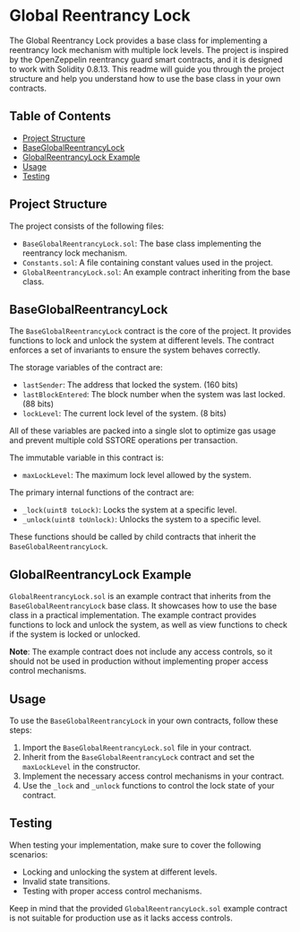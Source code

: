 # Global Reentrancy Lock

The Global Reentrancy Lock provides a base class for implementing a reentrancy lock mechanism with multiple lock levels. The project is inspired by the OpenZeppelin reentrancy guard smart contracts, and it is designed to work with Solidity 0.8.13. This readme will guide you through the project structure and help you understand how to use the base class in your own contracts.

## Table of Contents
- [Project Structure](#project-structure)
- [BaseGlobalReentrancyLock](#baseglobalreentrancylock)
- [GlobalReentrancyLock Example](#globalreentrancylock-example)
- [Usage](#usage)
- [Testing](#testing)

## Project Structure
The project consists of the following files:
- `BaseGlobalReentrancyLock.sol`: The base class implementing the reentrancy lock mechanism.
- `Constants.sol`: A file containing constant values used in the project.
- `GlobalReentrancyLock.sol`: An example contract inheriting from the base class.

## BaseGlobalReentrancyLock

The `BaseGlobalReentrancyLock` contract is the core of the project. It provides functions to lock and unlock the system at different levels. The contract enforces a set of invariants to ensure the system behaves correctly.

The storage variables of the contract are:
- `lastSender`: The address that locked the system. (160 bits)
- `lastBlockEntered`: The block number when the system was last locked. (88 bits)
- `lockLevel`: The current lock level of the system. (8 bits)

All of these variables are packed into a single slot to optimize gas usage and prevent multiple cold SSTORE operations per transaction.

The immutable variable in this contract is:
- `maxLockLevel`: The maximum lock level allowed by the system.

The primary internal functions of the contract are:
- `_lock(uint8 toLock)`: Locks the system at a specific level.
- `_unlock(uint8 toUnlock)`: Unlocks the system to a specific level.

These functions should be called by child contracts that inherit the `BaseGlobalReentrancyLock`.

## GlobalReentrancyLock Example

`GlobalReentrancyLock.sol` is an example contract that inherits from the `BaseGlobalReentrancyLock` base class. It showcases how to use the base class in a practical implementation. The example contract provides functions to lock and unlock the system, as well as view functions to check if the system is locked or unlocked.

**Note**: The example contract does not include any access controls, so it should not be used in production without implementing proper access control mechanisms.

## Usage

To use the `BaseGlobalReentrancyLock` in your own contracts, follow these steps:

1. Import the `BaseGlobalReentrancyLock.sol` file in your contract.
2. Inherit from the `BaseGlobalReentrancyLock` contract and set the `maxLockLevel` in the constructor.
3. Implement the necessary access control mechanisms in your contract.
4. Use the `_lock` and `_unlock` functions to control the lock state of your contract.

## Testing

When testing your implementation, make sure to cover the following scenarios:
- Locking and unlocking the system at different levels.
- Invalid state transitions.
- Testing with proper access control mechanisms.

Keep in mind that the provided `GlobalReentrancyLock.sol` example contract is not suitable for production use as it lacks access controls.
